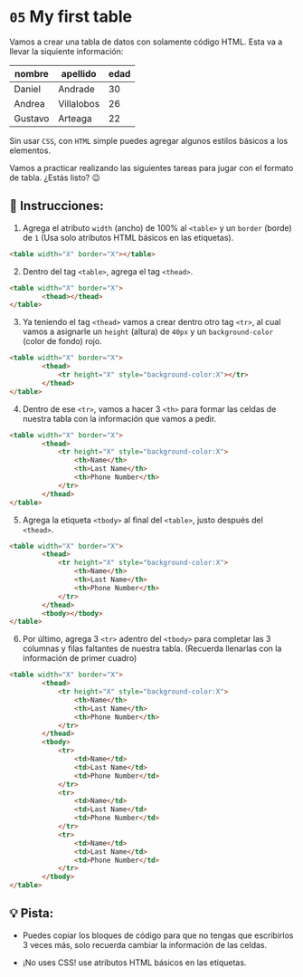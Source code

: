 # `05` My first table

Vamos a crear una tabla de datos con solamente código HTML. Esta va a llevar la siquiente información:

|  nombre |apellido   |edad   |
|---|---|---|
|  Daniel |  Andrade | 30  |
|  Andrea |Villalobos   |26   |
|  Gustavo | Arteaga   |  22 |

Sin usar `CSS`, con `HTML` simple puedes agregar algunos estilos básicos a los elementos.

Vamos a practicar realizando las siguientes tareas para jugar con el formato de tabla. ¿Estás listo? 😉

## 📝 Instrucciones:

1. Agrega el atributo `width` (ancho) de 100% al `<table>` y un `border` (borde) de `1` (Usa solo atributos HTML básicos en las etiquetas).

```html
<table width="X" border="X"></table>
```

2. Dentro del tag `<table>`, agrega el tag `<thead>`.

```html
<table width="X" border="X">
		<thead></thead>
</table>
```

3. Ya teniendo el tag `<thead>` vamos a crear dentro otro tag `<tr>`, al cual vamos a asignarle  un `height`  (altura) de `40px` y  un `background-color` (color de fondo) rojo. 

```html
<table width="X" border="X">
		<thead>
            <tr height="X" style="background-color:X"></tr>
        </thead>
</table>
```

4. Dentro de ese `<tr>`, vamos a hacer 3 `<th>` para formar las celdas de nuestra tabla con la información que vamos a pedir.

```html
<table width="X" border="X">
		<thead>
            <tr height="X" style="background-color:X">
                <th>Name</th>
				<th>Last Name</th>
				<th>Phone Number</th>
            </tr>
        </thead>
</table>
```

5. Agrega la etiqueta `<tbody>` al final del `<table>`, justo después del `<thead>`.

```html
<table width="X" border="X">
		<thead>
            <tr height="X" style="background-color:X">
                <th>Name</th>
				<th>Last Name</th>
				<th>Phone Number</th>
            </tr>
        </thead>
		<tbody></tbody>
</table>
```

6. Por último, agrega 3 `<tr>` adentro del `<tbody>` para completar las 3 columnas y filas faltantes de nuestra tabla. (Recuerda llenarlas con la información de primer cuadro)

```html
<table width="X" border="X">
		<thead>
            <tr height="X" style="background-color:X">
                <th>Name</th>
				<th>Last Name</th>
				<th>Phone Number</th>
            </tr>
        </thead>
		<tbody>
			<tr>
				<td>Name</td>
				<td>Last Name</td>
				<td>Phone Number</td>
			</tr>
			<tr>
				<td>Name</td>
				<td>Last Name</td>
				<td>Phone Number</td>
			</tr>
			<tr>
				<td>Name</td>
				<td>Last Name</td>
				<td>Phone Number</td>
			</tr>
		</tbody>
</table>
```



## 💡 Pista:


+ Puedes copiar los bloques de código para que no tengas que escribirlos 3 veces más, solo recuerda cambiar la información de las celdas.

+ ¡No uses CSS! use atributos HTML básicos en las etiquetas.